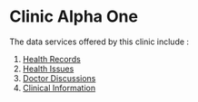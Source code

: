 # Clinic Alpha One

The data services offered by this clinic include :
1. [Health Records](./Personal%20Health%20Records)
1. [Health Issues](https://github.com/project-deserve/clinic-alpha-one/issues)
1. [Doctor Discussions](https://github.com/project-deserve/clinic-alpha-one/discussions)
1. [Clinical Information](https://github.com/project-deserve/clinic-alpha-one/wiki)
